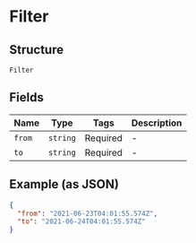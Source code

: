 
# Filter

## Structure

`Filter`

## Fields

| Name | Type | Tags | Description |
|  --- | --- | --- | --- |
| `from` | `string` | Required | - |
| `to` | `string` | Required | - |

## Example (as JSON)

```json
{
  "from": "2021-06-23T04:01:55.574Z",
  "to": "2021-06-24T04:01:55.574Z"
}
```

